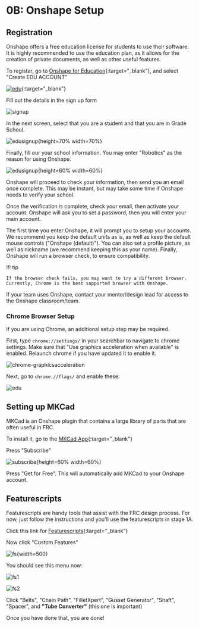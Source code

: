 # 0B: Onshape Setup

## Registration

Onshape offers a free education license for students to use their software. It is highly recommended to use the education plan, as it allows for the creation of private documents, as well as other useful features.

To register, go to [Onshape for Education](https://onshape.com/education-plan){:target="_blank"}, and select "Create EDU ACCOUNT"

[![edu](../../../img/design-guide/stage0/edu.webp)](https://www.onshape.com/en/education/sign-up){:target="_blank"}

Fill out the details in the sign up form

![signup](../../../img/design-guide/stage0/signup.webp)

In the next screen, select that you are a student and that you are in Grade School.

![edusignup](../../../img/design-guide/stage0/edusignup2.webp){height=70% width=70%}

Finally, fill our your school information. You may enter "Robotics" as the reason for using Onshape.

![edusignup](../../../img/design-guide/stage0/edusignup3.webp){height=60% width=60%}

Onshape will proceed to check your information, then send you an email once complete. This may be instant, but may take some time if Onshape needs to verify your school.

Once the verification is complete, check your email, then activate your account. Onshape will ask you to set a password, then you will enter your main account.

The first time you enter Onshape, it will prompt you to setup your accounts. We recommend you keep the default units as is, as well as keep the default mouse controls ("Onshape (default)"). You can also set a profile picture, as well as nickname (we recommend keeping this as your name). Finally, Onshape will run a browser check, to ensure compatibility. 

!!! tip

    If the browser check fails, you may want to try a different browser. Currently, Chrome is the best supported browser with Onshape.

If your team uses Onshape, contact your mentor/design lead for access to the Onshape classroom/team.

### Chrome Browser Setup

If you are using Chrome, an additional setup step may be required.

First, type `chrome://settings/` in your searchbar to navigate to chrome settings. Make sure that "Use graphics acceleration when available" is enabled. Relaunch chrome if you have updated it to enable it.

![chrome-graphicsacceleration](../../../img/design-guide/stage0/chrome/graphicsacceleration.webp)

Next, go to `chrome://flags/` and enable these:

![edu](../../../img/design-guide/stage0/flags.webp)

## Setting up MKCad

MKCad is an Onshape plugin that contains a large library of parts that are often useful in FRC.

To install it, go to the [MKCad App](https://appstore.onshape.com/apps/Manufacturers%20Models/2ZT7X5D646R3LM3ZND7LGBTYRVM4SVH6CDDGM6I=/description){:target="_blank"}

Press "Subscribe"

![subscribe](../../../img/design-guide/stage0/subscribe.webp){height=60% width=60%}

Press "Get for Free". This will automatically add MKCad to your Onshape account.

## Featurescripts
Featurescripts are handy tools that assist with the FRC design process. For now, just follow the instructions and you'll use the featurescripts in stage 1A.

Click this link for [Featurescripts](https://cad.onshape.com/documents/95c00401c440b44ad8799ef5/w/1f1ebce01a3b8eb6fa102975/e/b92d638809ae48771ecc7ad8){:target="_blank"}

Now click "Custom Features" 

![fs](../../../img/design-guide/stage0/fsarrow.webp){width=500}

You should see this menu now:

![fs1](../../../img/design-guide/stage0/fs1.webp)

![fs2](../../../img/design-guide/stage0/fs2.webp)

Click "Belts", "Chain Path", "FilletXpert", "Gusset Generator", "Shaft", "Spacer", and **"Tube Converter"** (this one is important)

Once you have done that, you are done!
